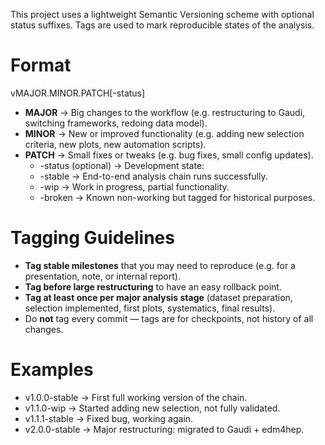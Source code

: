 <!--
Copyright (c) 2020-2024 Key4hep-Project.

This file is part of Key4hep.
See https://key4hep.github.io/key4hep-doc/ for further info.

Licensed under the Apache License, Version 2.0 (the "License");
you may not use this file except in compliance with the License.
You may obtain a copy of the License at

    http://www.apache.org/licenses/LICENSE-2.0

Unless required by applicable law or agreed to in writing, software
distributed under the License is distributed on an "AS IS" BASIS,
WITHOUT WARRANTIES OR CONDITIONS OF ANY KIND, either express or implied.
See the License for the specific language governing permissions and
limitations under the License.
-->
This project uses a lightweight Semantic Versioning scheme with optional status suffixes. Tags are used to mark reproducible states of the analysis.

# Format

vMAJOR.MINOR.PATCH[-status]

- __MAJOR__ → Big changes to the workflow (e.g. restructuring to Gaudi, switching frameworks, redoing data model).
- __MINOR__ → New or improved functionality (e.g. adding new selection criteria, new plots, new automation scripts).
- __PATCH__ → Small fixes or tweaks (e.g. bug fixes, small config updates).
	- -status (optional) → Development state:
	- -stable → End-to-end analysis chain runs successfully.
	- -wip → Work in progress, partial functionality.
	- -broken → Known non-working but tagged for historical purposes.

# Tagging Guidelines
- __Tag stable milestones__ that you may need to reproduce (e.g. for a presentation, note, or internal report).
- __Tag before large restructuring__ to have an easy rollback point.
- __Tag at least once per major analysis stage__ (dataset preparation, selection implemented, first plots, systematics, final results).
- Do __not__ tag every commit — tags are for checkpoints, not history of all changes.

# Examples
- v1.0.0-stable → First full working version of the chain.
- v1.1.0-wip → Started adding new selection, not fully validated.
- v1.1.1-stable → Fixed bug, working again.
- v2.0.0-stable → Major restructuring: migrated to Gaudi + edm4hep.
